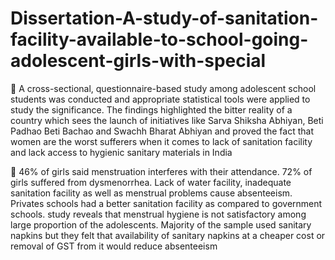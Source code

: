 # Dissertation-A-study-of-sanitation-facility-available-to-school-going-adolescent-girls-with-special

 A cross-sectional, questionnaire-based study among adolescent school students was conducted and appropriate statistical
tools were applied to study the significance. The findings highlighted the bitter reality of a country which sees the launch of
initiatives like Sarva Shiksha Abhiyan, Beti Padhao Beti Bachao and Swachh Bharat Abhiyan and proved the fact that
women are the worst sufferers when it comes to lack of sanitation facility and lack access to hygienic sanitary materials in
India


 46% of girls said menstruation interferes with their attendance. 72% of girls suffered from dysmenorrhea. Lack of water
facility, inadequate sanitation facility as well as menstrual problems cause absenteeism. Privates schools had a better
sanitation facility as compared to government schools. study reveals that menstrual hygiene is not satisfactory among large
proportion of the adolescents. Majority of the sample used sanitary napkins but they felt that availability of sanitary napkins
at a cheaper cost or removal of GST from it would reduce absenteeism
